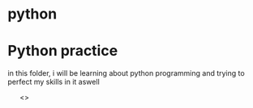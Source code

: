 # python
<h1>Python practice</h1>
<p>in this folder, i will be learning about python programming and trying to perfect my skills in it aswell</p>

<ul>
<>
</ul>
